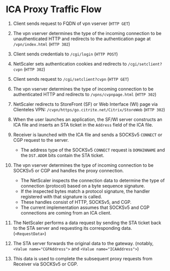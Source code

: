 # ICA Proxy Traffic Flow

1. Client sends request to FQDN of vpn vserver (`HTTP GET`)

2. The vpn vserver determines the type of the incoming connection to be unauthenticated HTTP and redirects to the authentication page at `/vpn/index.html` (`HTTP 302`)

3. Client sends credentials to `/cgi/login` (`HTTP POST`)

4. NetScaler sets authentication cookies and redirects to `/cgi/setclient?cvpn` (`HTTP 302`)

5. Client sends request to `/cgi/setclient?cvpn` (`HTTP GET`)

6. The vpn vserver determines the type of incoming connection to be authenticated HTTP and redirects to `/vpns/cvpnpage.html` (`HTTP 302`)

7. NetScaler redirects to StoreFront (SF) or Web Interface (WI) page via Clienteles VPN: `/cvpn/https/go.citrite.net/Citrix/StoreWeb` (`HTTP 302`)

8. When the user launches an application, the SF/WI server constructs an ICA file and inserts an STA ticket in the `Address` field of the ICA file.

9.  Receiver is launched with the ICA file and sends a SOCKSv5 `CONNECT` or CGP request to the server.
	- The address type of the SOCKSv5 `CONNECT` request is `DOMAINNAME` and the `DST.ADDR` bits contain the STA ticket.

11. The vpn vserver determines the type of incoming connection to be SOCKSv5 or CGP and handles the proxy connection.
	- The NetScaler inspects the connection data to determine the type of connection (protocol) based on a byte sequence signature.
	- If the inspected bytes match a protocol signature, the handler registered with that signature is called.
	- These handles consist of HTTP, SOCKSv5, and CGP.
	- The current implementation assumes that SOCKSv5 and CGP connections are coming from an ICA client.

12. The NetScaler performs a data request by sending the STA ticket back to the STA server and requesting its corresponding data. (`<RequestData>`)

13. The STA server forwards the original data to the gateway. (notably, `<Value name="CGPAddress">` and `<Value name="ICAAddress">`)

14. This data is used to complete the subsequent proxy requests from Receiver via SOCKSv5 or CGP.